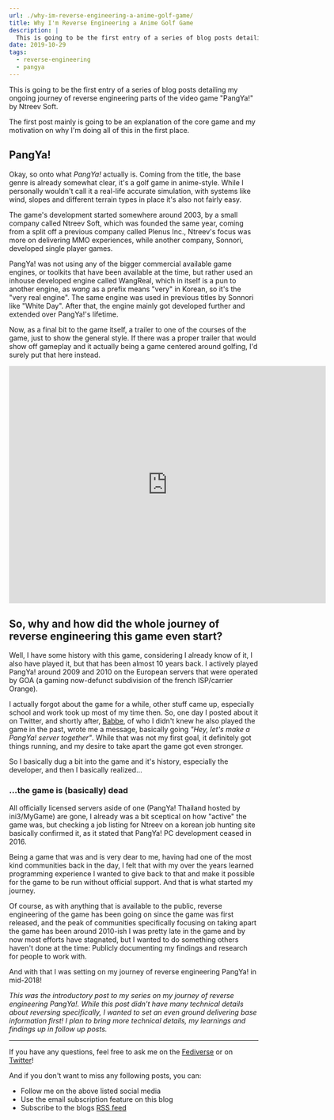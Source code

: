 ```yaml
---
url: ./why-im-reverse-engineering-a-anime-golf-game/
title: Why I'm Reverse Engineering a Anime Golf Game
description: |
  This is going to be the first entry of a series of blog posts detailing my ongoing journey of reverse engineering parts of the video game "PangYa!" by Ntreev Soft.
date: 2019-10-29
tags:
  - reverse-engineering
  - pangya
---
```


This is going to be the first entry of a series of blog posts detailing my ongoing journey of reverse engineering parts of the video game "PangYa!" by Ntreev Soft.

The first post mainly is going to be an explanation of the core game and my motivation on why I'm doing all of this in the first place.

## PangYa!

Okay, so onto what _PangYa!_ actually is. Coming from the title, the base genre is already somewhat clear, it's a golf game in anime-style. While I personally wouldn't call it a real-life accurate simulation, with systems like wind, slopes and different terrain types in place it's also not fairly easy.

The game's development started somewhere around 2003, by a small company called Ntreev Soft, which was founded the same year, coming from a split off a previous company called Plenus Inc., Ntreev's focus was more on delivering MMO experiences, while another company, Sonnori, developed single player games.

PangYa! was not using any of the bigger commercial available game engines, or toolkits that have been available at the time, but rather used an inhouse developed engine called WangReal, which in itself is a pun to another engine, as _wang_ as a prefix means "very" in Korean, so it's the "very real engine". The same engine was used in previous titles by Sonnori like "White Day". After that, the engine mainly got developed further and extended over PangYa!'s lifetime.

Now, as a final bit to the game itself, a trailer to one of the courses of the game, just to show the general style. If there was a proper trailer that would show off gameplay and it actually being a game centered around golfing, I'd surely put that here instead.

<iframe width="640" height="480" src="https://www.youtube-nocookie.com/embed/caogK7f8Djw" frameborder="0" allow="accelerometer; autoplay; encrypted-media; gyroscope; picture-in-picture" allowfullscreen></iframe>

## So, why and how did the whole journey of reverse engineering this game even start?

Well, I have some history with this game, considering I already know of it, I also have played it, but that has been almost 10 years back. I actively played PangYa! around 2009 and 2010 on the European servers that were operated by GOA (a gaming now-defunct subdivision of the french ISP/carrier Orange).

I actually forgot about the game for a while, other stuff came up, especially school and work took up most of my time then. So, one day I posted about it on Twitter, and shortly after, [Babbe](https://twitter.com/babbe0), of who I didn't knew he also played the game in the past, wrote me a message, basically going _"Hey, let's make a PangYa! server together"_. While that was not my first goal, it definitely got things running, and my desire to take apart the game got even stronger.

So I basically dug a bit into the game and it's history, especially the developer, and then I basically realized...

### ...the game is (basically) dead

All officially licensed servers aside of one (PangYa! Thailand hosted by ini3/MyGame) are gone, I already was a bit sceptical on how "active" the game was, but checking a job listing for Ntreev on a korean job hunting site basically confirmed it, as it stated that PangYa! PC development ceased in 2016.

Being a game that was and is very dear to me, having had one of the most kind communities back in the day, I felt that with my over the years learned programming experience I wanted to give back to that and make it possible for the game to be run without official support. And that is what started my journey.

Of course, as with anything that is available to the public, reverse engineering of the game has been going on since the game was first released, and the peak of communities specifically focusing on taking apart the game has been around 2010-ish I was pretty late in the game and by now most efforts have stagnated, but I wanted to do something others haven't done at the time: Publicly documenting my findings and research for people to work with.

And with that I was setting on my journey of reverse engineering PangYa! in mid-2018!

_This was the introductory post to my series on my journey of reverse engineering PangYa!. While this post didn't have many technical details about reversing specifically, I wanted to set an even ground delivering base information first! I plan to bring more technical details, my learnings and findings up in follow up posts._

----

If you have any questions, feel free to ask me on the [Fediverse](https://desu.social/@pixel) or on [Twitter](https://twitter.com/pixeldesu)!

And if you don't want to miss any following posts, you can:
- Follow me on the above listed social media
- Use the email subscription feature on this blog
- Subscribe to the blogs [RSS feed](https://desu.blog/feed/)
